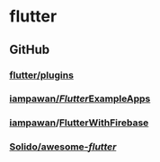 # flutter



## GitHub

### [flutter/plugins](https://github.com/flutter/plugins)

### [iampawan/*Flutter*ExampleApps](https://github.com/iampawan/FlutterExampleApps)

### [iampawan](https://github.com/iampawan)/**[FlutterWithFirebase](https://github.com/iampawan/FlutterWithFirebase)**

### [Solido/awesome-*flutter*](https://github.com/Solido/awesome-flutter)

